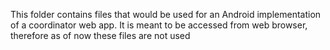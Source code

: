 This folder contains files that would be used for an Android implementation of a coordinator web app.
It is meant to be accessed from web browser, therefore as of now these files are not used